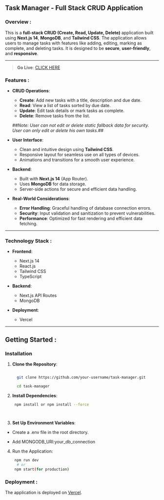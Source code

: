 ## Task Manager - Full Stack CRUD Application

### Overview :

This is a **full-stack CRUD (Create, Read, Update, Delete)** application built using **Next.js 14**, **MongoDB**, and **Tailwind CSS**. The application allows users to manage tasks with features like adding, editing, marking as complete, and deleting tasks. It is designed to be **secure**, **user-friendly**, and **responsive**.

---


>**Go Live**: [CLICK HERE]()


### Features :

- **CRUD Operations**:

  - **Create**: Add new tasks with a title, description and due date.
  - **Read**: View a list of tasks sorted by due date.
  - **Update**: Edit task details or mark tasks as complete.
  - **Delete**: Remove tasks from the list.

  ##_Note: User can not edit or delete static fallback data for security. User can only edit or delete his own tasks._##


- **User Interface**:

  - Clean and intuitive design using **Tailwind CSS**.
  - Responsive layout for seamless use on all types of devices.
  - Animations and transitions for a smooth user experience.

- **Backend**:

  - Built with **Next.js 14** (App Router).
  - Uses **MongoDB** for data storage.
  - Server-side actions for secure and efficient data handling.

- **Real-World Considerations**:

  - **Error Handling**: Graceful handling of database connection errors.
  - **Security**: Input validation and sanitization to prevent vulnerabilities.
  - **Performance**: Optimized for fast rendering and efficient data fetching.

---

### Technology Stack :

- **Frontend**:

  - Next.js 14 
  - React.js
  - Tailwind CSS
  - TypeScript

- **Backend**:

  - Next.js API Routes 
  - MongoDB 

- **Deployment**:

  - Vercel 

---

## Getting Started :

### Installation

1. **Clone the Repository**:

    ```bash

      git clone https://github.com/your-username/task-manager.git

      cd task-manager

2. **Install Dependencies**:

    ```bash
     npm install or npm install --force
      
     
3. **Set Up Environment Variables**:

 - Create a .env file in the root directory.

 - Add MONGODB_URI:your_db_connection


4. Run the Application:
  
   ```bash
    npm run dev
     # or
    npm start(for production)


### Deployment :

  The application is deployed on [Vercel]().
